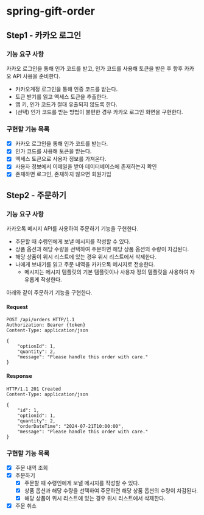 # spring-gift-order

## Step1 - 카카오 로그인

### 기능 요구 사항

카카오 로그인을 통해 인가 코드를 받고, 인가 코드를 사용해 토큰을 받은 후 향후 카카오 API 사용을 준비한다.

- 카카오계정 로그인을 통해 인증 코드를 받는다.
- 토큰 받기를 읽고 액세스 토큰을 추출한다.
- 앱 키, 인가 코드가 절대 유출되지 않도록 한다.
- (선택) 인가 코드를 받는 방법이 불편한 경우 카카오 로그인 화면을 구현한다.

### 구현할 기능 목록
- [x] 카카오 로그인을 통해 인가 코드를 받는다.
- [x] 인가 코드를 사용해 토큰을 받는다.
- [x] 액세스 토큰으로 사용자 정보를 가져온다.
- [x] 사용자 정보에서 이메일을 받아 데이터베이스에 존재하는지 확인
- [x] 존재하면 로그인, 존재하지 않으면 회원가입

## Step2 - 주문하기

### 기능 요구 사항
카카오톡 메시지 API를 사용하여 주문하기 기능을 구현한다.

- 주문할 때 수령인에게 보낼 메시지를 작성할 수 있다.
- 상품 옵션과 해당 수량을 선택하여 주문하면 해당 상품 옵션의 수량이 차감된다.
- 해당 상품이 위시 리스트에 있는 경우 위시 리스트에서 삭제한다.
- 나에게 보내기를 읽고 주문 내역을 카카오톡 메시지로 전송한다.
  - 메시지는 메시지 템플릿의 기본 템플릿이나 사용자 정의 템플릿을 사용하여 자유롭게 작성한다.

아래와 같이 주문하기 기능을 구현한다.

#### Request
```http
POST /api/orders HTTP/1.1
Authorization: Bearer {token}
Content-Type: application/json

{
    "optionId": 1,
    "quantity": 2,
    "message": "Please handle this order with care."
}

```

#### Response
```http
HTTP/1.1 201 Created
Content-Type: application/json

{
    "id": 1,
    "optionId": 1,
    "quantity": 2,
    "orderDateTime": "2024-07-21T10:00:00",
    "message": "Please handle this order with care."
}
```

### 구현할 기능 목록
- [x] 주문 내역 조회
- [x] 주문하기
  - [x] 주문할 때 수령인에게 보낼 메시지를 작성할 수 있다.
  - [x] 상품 옵션과 해당 수량을 선택하여 주문하면 해당 상품 옵션의 수량이 차감된다.
  - [x] 해당 상품이 위시 리스트에 있는 경우 위시 리스트에서 삭제한다.
- [x] 주문 취소
